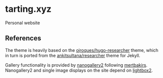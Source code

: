 # tarting.xyz
Personal website

## References

The theme is heavily based on the [ojroques/hugo-researcher](https://github.com/ojroques/hugo-researcher) theme, which in turn is ported from the [ankitsultana/researcher](https://github.com/ankitsultana/researcher) theme for Jekyll.

Gallery functionality is provided by [nanogallery2](https://nanogallery2.nanostudio.org/) following [mertbakirs](https://mertbakir.gitlab.io/hugo/nanogallery2-with-hugo/). Nanogallery2 and single image displays on the site depend on [lightbox2](https://lokeshdhakar.com/projects/lightbox2/).
